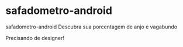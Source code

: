 # safadometro-android
safadometro-android
Descubra sua porcentagem de anjo e vagabundo

Precisando de designer!
